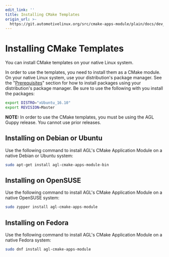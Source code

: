 ```yaml
---
edit_link: ''
title: Installing CMake Templates
origin_url: >-
  https://git.automotivelinux.org/src/cmake-apps-module/plain/docs/dev_guide/installing-cmake.md?h=halibut
---
```


<!-- WARNING: This file is generated by fetch_docs.js using /home/boron/Documents/AGL/docs-webtemplate/site/_data/tocs/devguides/halibut/cmake-apps-module-guides-devguides-book.yml -->

# Installing CMake Templates

You can install CMake templates on your native Linux system.

In order to use the templates, you need to install them as
a CMake module.
On your native Linux system, use your distribution's package manager.
See the
"[Prerequisites](../../2-download-packages.html)"
section for how to install packages using your distribution's package
manager.
Be sure to use the following with you install the packages:

```bash
export DISTRO="xUbuntu_16.10"
export REVISION=Master
```

**NOTE:** In order to use the CMake templates, you must be using the
AGL Guppy release.
You cannot use prior releases.

## Installing on Debian or Ubuntu

Use the following command to install AGL's CMake Application Module
on a native Debian or Ubuntu system:

```bash
sudo apt-get install agl-cmake-apps-module-bin
```

## Installing on OpenSUSE

Use the following command to install AGL's CMake Application Module
on a native OpenSUSE system:

```bash
sudo zypper install agl-cmake-apps-module
```

## Installing on Fedora

Use the following command to install AGL's CMake Application Module
on a native Fedora system:

```bash
sudo dnf install agl-cmake-apps-module
```


